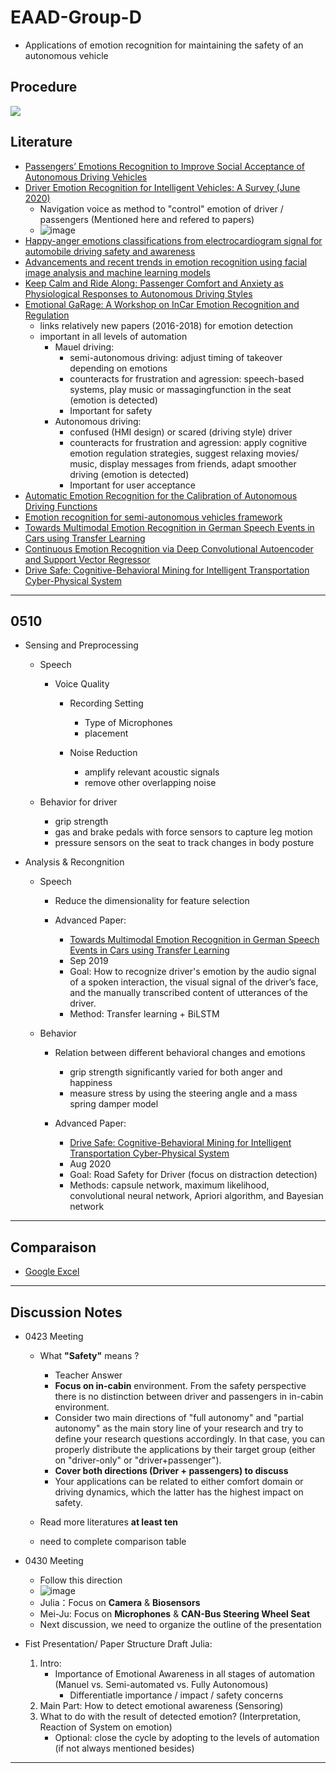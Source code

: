 # EAAD-Group-D

* Applications of emotion recognition for maintaining the safety of an autonomous vehicle

## Procedure

![](https://i.imgur.com/VJkQOB5.png)

## Literature

* [Passengers’ Emotions Recognition to Improve Social Acceptance of Autonomous Driving Vehicles](https://link-springer-com.eaccess.ub.tum.de/chapter/10.1007/978-981-15-5093-5_3)
* [Driver Emotion Recognition for Intelligent Vehicles: A Survey (June 2020)](https://dl-acm-org.eaccess.ub.tum.de/doi/pdf/10.1145/3388790)
  - Navigation voice as method to "control" emotion of driver / passengers (Mentioned here and refered to papers)
  - ![image](https://user-images.githubusercontent.com/66301041/116667380-6639fa00-a99c-11eb-92ba-6233556618c9.png) 
* [Happy-anger emotions classifications from electrocardiogram signal for automobile driving safety and awareness](https://www-sciencedirect-com.eaccess.ub.tum.de/science/article/abs/pii/S2214140516303693)
* [Advancements and recent trends in emotion recognition using facial image analysis and machine learning models](https://ieeexplore-ieee-org.eaccess.ub.tum.de/document/8284512)
* [Keep Calm and Ride Along: Passenger Comfort and Anxiety as Physiological Responses to Autonomous Driving Styles](https://dl.acm.org/doi/pdf/10.1145/3313831.3376247?casa_token=Qu_HFEDwdj4AAAAA:sLcxVV1rRLz17xA8zJol2VFWiRbDC8X-Ro-6XKE741kI1IcZfu7SRTxolI2hXbYqH6b1OvjtA5uvcg)
* [Emotional GaRage: A Workshop on InCar Emotion Recognition and Regulation ](https://dl.acm.org/doi/pdf/10.1145/3239092.3239098?casa_token=Cr0MnnNqjroAAAAA%3A3fdlKhy9jrnd6JAunrhFGIJQNncY0VrbvqhmhMiN97kkfrIcuLouLPelaqQacw7-sAdxurc50-857A)
  - links relatively new papers (2016-2018) for emotion detection
  - important in all levels of automation
    - Mauel driving: 
      - semi-autonomous driving: adjust timing of takeover depending on emotions
      - counteracts for frustration and agression: speech-based systems, play music or massagingfunction in the seat (emotion is detected)
      - Important for safety
    - Autonomous driving: 
      - confused (HMI design) or scared (driving style) driver
      - counteracts for frustration and agression: apply cognitive emotion regulation strategies, suggest relaxing movies/ music, display messages from friends, adapt smoother driving (emotion is detected)
      - Important for user acceptance
* [Automatic Emotion Recognition for the Calibration of Autonomous Driving Functions](https://www.mdpi.com/2079-9292/9/3/518)
* [Emotion recognition for semi-autonomous vehicles framework](https://link.springer.com/article/10.1007/s12008-018-0473-9)
* [Towards Multimodal Emotion Recognition in German Speech Events in Cars using Transfer Learning](https://arxiv.org/pdf/1909.02764.pdf)
* [Continuous Emotion Recognition via Deep Convolutional Autoencoder and Support Vector Regressor](https://arxiv.org/pdf/2001.11976.pdf)
* [Drive Safe: Cognitive-Behavioral Mining for Intelligent Transportation Cyber-Physical System](https://arxiv.org/pdf/2008.10148.pdf)

---
## 0510

* Sensing and Preprocessing

    - Speech

        - Voice Quality

            - Recording Setting

                - Type of Microphones
                - placement

            - Noise Reduction

                - amplify relevant acoustic signals
                - remove other overlapping noise

    - Behavior for driver

        - grip strength
        - gas and brake pedals with force sensors to capture leg motion
        - pressure sensors on the seat to track changes in body posture

* Analysis & Recongnition

    - Speech

        - Reduce the dimensionality for feature selection
        - Advanced Paper:

            - [Towards Multimodal Emotion Recognition in German Speech Events in Cars using Transfer Learning](https://arxiv.org/pdf/1909.02764.pdf)
            - Sep 2019
            - Goal: How to recognize driver's emotion by the audio signal of a spoken interaction, the visual signal of the driver’s face, and the manually transcribed content of utterances of the driver. 
            - Method: Transfer learning + BiLSTM

    - Behavior

        - Relation between different behavioral changes and emotions

            - grip strength significantly varied for both anger and happiness 
            - measure stress by using the steering angle and a mass spring damper model 

        - Advanced Paper:
        
            - [Drive Safe: Cognitive-Behavioral Mining for Intelligent Transportation Cyber-Physical System](https://arxiv.org/pdf/2008.10148.pdf)
            - Aug 2020
            - Goal: Road Safety for Driver (focus on distraction detection)
            - Methods: capsule network, maximum likelihood, convolutional neural network, Apriori algorithm, and Bayesian network

---
## Comparaison

* [Google Excel](https://docs.google.com/spreadsheets/d/18k6Jx_4VeK_lypwkIREGcaDZPzUHlqBQKtNft-X7Mfg/edit?usp=sharing)

---
## Discussion Notes

* 0423 Meeting

  - What **"Safety"** means ?
    
    - Teacher Answer
    - **Focus on in-cabin** environment. From the safety perspective there is no distinction between driver and passengers in in-cabin environment.
    - Consider two main directions of "full autonomy" and "partial autonomy" as the main story line of your research and try to define your research questions accordingly. In that case, you can properly distribute the applications by their target group (either on "driver-only" or "driver+passenger").
    - **Cover both directions (Driver + passengers) to discuss**
    - Your applications can be related to either comfort domain or driving dynamics, which the latter has the highest impact on safety. 

  - Read more literatures **at least ten**
  - need to complete comparison table

* 0430 Meeting

  - Follow this direction
  - ![image](https://user-images.githubusercontent.com/66301041/116667380-6639fa00-a99c-11eb-92ba-6233556618c9.png) 
  - Julia：Focus on **Camera** & **Biosensors**
  - Mei-Ju: Focus on **Microphones** & **CAN-Bus Steering Wheel Seat**
  - Next discussion, we need to organize the outline of the presentation 

* Fist Presentation/ Paper Structure Draft Julia:
	1. Intro: 
		- Importance of Emotional Awareness in all stages of automation (Manuel vs. Semi-automated vs. Fully Autonomous)
			- Differentiatle importance / impact / safety concerns
	2. Main Part: How to detect emotional awareness (Sensoring)
	3. What to do with the result of detected emotion? (Interpretation, Reaction of System on emotion)
		- Optional: close the cycle by adopting to the levels of automation (if not always mentioned besides)


---
